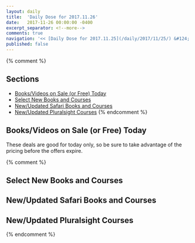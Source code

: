 ```yaml
---
layout: daily
title:  'Daily Dose for 2017.11.26'
date:   2017-11-26 00:00:00 -0400
excerpt_separator: <!--more-->
comments: true
navigation: '<< [Daily Dose for 2017.11.25](/daily/2017/11/25/) &#124; [Nov 2017](/daily/2017/11/) &#124; [2017](/daily/2017/) &#124; Daily Dose for 2017.11.27 >>'
published: false
---
```

{% comment %}
## Sections
* [Books/Videos on Sale (or Free) Today](#sale)
* [Select New Books and Courses](#select)
* [New/Updated Safari Books and Courses](#safari-new)
* [New/Updated Pluralsight Courses](#pluralsight-new)
{% endcomment %}

## <a name="sale"></a>Books/Videos on Sale (or Free) Today ##
These deals are good for today only, so be sure to take advantage of the pricing before the offers expire.

{% comment %}
## <a name="select"></a>Select New Books and Courses ##

## <a name="safari-new"></a>New/Updated Safari Books and Courses ## 

## <a name="pluralsight-new"></a>New/Updated Pluralsight Courses ## 
{% endcomment %}
